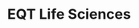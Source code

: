 ---
layout: firm_page
title: "EQT Life Sciences"
id: "lspvc.com"
permalink: "/eqtlifescienceslspvc.com/"
website: "https://www.lspvc.com"
offices: "Amsterdam (Netherlands)"
investment_stages: "Series A, Series B, Series C"
portfolio_companies: "Amolyt Pharma, Neuravi, New Amsterdam Pharma, Onera Health, PanTera"
portfolio_link: "https://www.lspvc.com/about/current-portfolio?sector=life_sciences"
investment_markets: "Therapeutics, Medical Devices, Diagnostics, Healthtech, Biotech"
founded_year: "1998"
description: "EQT Life Sciences, formerly LSP, is one of Europe’s largest and most experienced life sciences investors. They provide capital and strategic support to innovative companies developing therapeutics, medical devices, diagnostics, and healthtech globally. Their focus is on transforming scientific innovation into impactful healthcare solutions."
linkedin: "https://www.linkedin.com/company/lspvc/"
twitter: "https://twitter.com/eqt"
instagram: "https://www.instagram.com/eqtgroup/"
team_page: "https://www.lspvc.com/about/people?business-line=eqt-life-sciences"
investor_type: "Venture Capital, Private Equity"
crunchbase: "https://www.crunchbase.com/organization/life-sciences-partners"
pitchbook: "https://pitchbook.com/profiles/investor/11234-26"

# SEO Optimization
meta_title: "EQT Life Sciences - VC Firm - projectstartups.com"
meta_description: "EQT Life Sciences, EQT Life Sciences, formerly LSP, is one of Europe’s largest and most experienced life sciences investors. They provide capital and strategic support t..."
meta_keywords: "EQT Life Sciences, Therapeutics, Medical Devices, Diagnostics, Healthtech, Biotech, VC firm, venture capital, startup investor, projectstartups.com"
canonical_url: "https://vc.projectstartups.com/eqtlifescienceslspvc.com/"
---